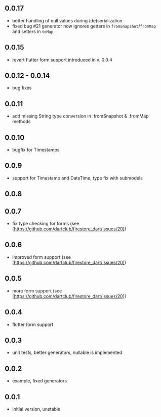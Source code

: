 ## 0.0.17

- better handling of null values during (de)serialization
- fixed bug #21 generator now ignores getters in `fromSnapshot`/`fromMap` and setters in `toMap`

## 0.0.15

- revert flutter form support introduced in v. 0.0.4

## 0.0.12 - 0.0.14

- bug fixes

## 0.0.11

- add missing String type conversion in .fromSnapshot & .fromMap methods

## 0.0.10

- bugfix for Timestamps

## 0.0.9

- support for Timestamp and DateTime, type fix with submodels

## 0.0.8

## 0.0.7

- fix type checking for forms (see [https://github.com/dartclub/firestore_dart/issues/20])

## 0.0.6

- improved form support (see [https://github.com/dartclub/firestore_dart/issues/20])

## 0.0.5

- more form support (see [https://github.com/dartclub/firestore_dart/issues/20])

## 0.0.4

- flutter form support

## 0.0.3

- unit tests, better generators, nullable is implemented

## 0.0.2

- example, fixed generators

## 0.0.1

- Initial version, unstable
